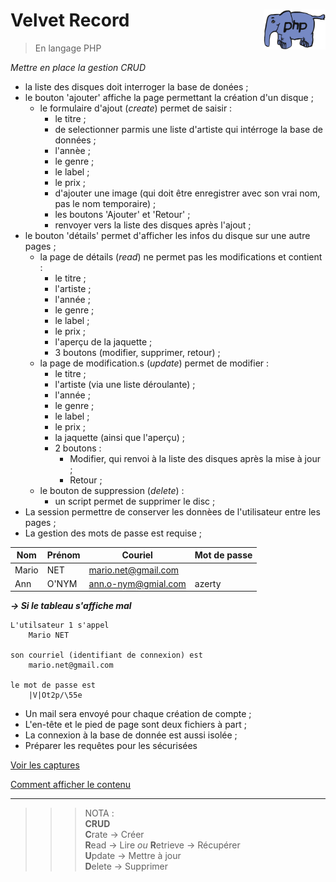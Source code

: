 # **Velvet Record** <img align="right" src="../../src/img/php.gif" alt="PHP" title="PHP" widht="auto" height="64px">

> En langage PHP

*Mettre en place la gestion CRUD*

- la liste des disques doit interroger la base de donées ;
- le bouton 'ajouter' affiche la page permettant la création d'un disque ;
    - le formulaire d'ajout (*create*) permet de saisir :
        - le titre ;
        - de selectionner parmis une liste d'artiste qui intérroge la base de données ;
        - l'annèe ;
        - le genre ;
        - le label ;
        - le prix ;
        - d'ajouter une image (qui doit être enregistrer avec son vrai nom, pas le nom temporaire) ;
        - les boutons 'Ajouter' et 'Retour' ;
        - renvoyer vers la liste des disques après l'ajout ;
- le bouton 'détails' permet d'afficher les infos du disque sur une autre pages ;
    - la page de détails (*read*) ne permet pas les modifications et contient :
        - le titre ;
        - l'artiste ;
        - l'année ;
        - le genre ;
        - le label ;
        - le prix ;
        - l'aperçu de la jaquette ;
        - 3 boutons (modifier, supprimer, retour) ;
    - la page de modification.s (*update*) permet de modifier :
        - le titre ;
        - l'artiste (via une liste déroulante) ;
        - l'année ;
        - le genre ;
        - le label ;
        - le prix ;
        - la jaquette (ainsi que l'aperçu) ;
        - 2 boutons :
            - Modifier, qui renvoi à la liste des disques après la mise à jour ;
            - Retour ; 
    - le bouton de suppression (*delete*) :
        - un script permet de supprimer le disc ;
- La session permettre de conserver les donnèes de l'utilisateur entre les pages ;
- La gestion des mots de passe est requise ;

| Nom | Prénom | Couriel | Mot de passe |
|---|---|---|---|
| Mario | NET | mario.net@gmail.com | |V|Ot2p/\55e |
| Ann | O'NYM | ann.o-nym@gmial.com | azerty |

***-> Si le tableau s'affiche mal***
```
L'utilsateur 1 s'appel 
    Mario NET

son courriel (identifiant de connexion) est 
    mario.net@gmail.com

le mot de passe est
    |V|Ot2p/\55e
```

- Un mail sera envoyé pour chaque création de compte ;
- L'en-tête et le pied de page sont deux fichiers à part ;
- La connexion à la base de donnée est aussi isolée ;
- Préparer les requêtes pour les sécurisées

[Voir les captures](https://github.com/MiKL5/afpaDev/blob/master/projets/record/docs/screenshot.md "Captures d'écran")

[Comment afficher le contenu](docs/instructions4use.md "Instructions")



---
>>>NOTA :       
**CRUD**       
**C**rate -> Créer   
**R**ead -> Lire *ou* **R**etrieve -> Récupérer  
**U**pdate -> Mettre à jour     
**D**elete -> Supprimer